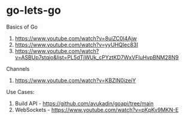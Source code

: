 # go-lets-go

Basics of Go
1. https://www.youtube.com/watch?v=8uiZC0l4Ajw
2. https://www.youtube.com/watch?v=yyUHQIec83I
3. https://www.youtube.com/watch?v=ASBUp7stqjo&list=PL5dTjWUk_cPYztKD7WxVFluHvpBNM28N9

Channels
1. https://www.youtube.com/watch?v=KBZlN0izeiY

Use Cases:
1. Build API - https://github.com/avukadin/goapi/tree/main
2. WebSockets - https://www.youtube.com/watch?v=pKpKv9MKN-E
